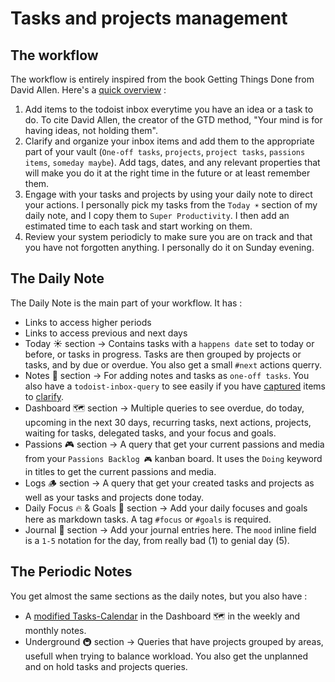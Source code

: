 # Tasks and projects management

## The workflow

The workflow is entirely inspired from the book Getting Things Done from David Allen. Here's a [quick overview](https://todoist.com/productivity-methods/getting-things-done) :

1. Add items to the todoist inbox everytime you have an idea or a task to do. To cite David Allen, the creator of the GTD method, "Your mind is for having ideas, not holding them".
2. Clarify and organize your inbox items and add them to the appropriate part of your vault (`One-off tasks`, `projects`, `project tasks`, `passions items`, `someday maybe`). Add tags, dates, and any relevant properties that will make you do it at the right time in the future or at least remember them.
3. Engage with your tasks and projects by using your daily note to direct your actions. I personally pick my tasks from the `Today ☀️` section of my daily note, and I copy them to `Super Productivity`. I then add an estimated time to each task and start working on them.
4. Review your system periodicly to make sure you are on track and that you have not forgotten anything. I personally do it on Sunday evening.

## The Daily Note

The Daily Note is the main part of your workflow. It has :

- Links to access higher periods
- Links to access previous and next days
- Today ☀️ section -> Contains tasks with a `happens date` set to today or before, or tasks in progress. Tasks are then grouped by projects or tasks, and by due or overdue. You also get a small `#next` actions querry.
- Notes 📝 section -> For adding notes and tasks as `one-off tasks`. You also have a `todoist-inbox-query` to see easily if you have [captured](https://todoist.com/productivity-methods/getting-things-done#capture) items to [clarify](https://todoist.com/productivity-methods/getting-things-done#clarify).
- Dashboard 🗺️ section -> Multiple queries to see overdue, do today, upcoming in the next 30 days, recurring tasks, next actions, projects,  waiting for tasks, delegated tasks, and your focus and goals.
- Passions 🎮 section -> A query that get your current passions and media from your `Passions Backlog 🎮` kanban board. It uses the `Doing` keyword in titles to get the current passions and media.
- Logs 🪵 section -> A query that get your created tasks and projects as well as your tasks and projects done today.
- Daily Focus 🔥 & Goals 🎯 section -> Add your daily focuses and goals here as markdown tasks. A tag `#focus` or `#goals` is required.
- Journal 📓 section -> Add your journal entries here. The `mood` inline field is a `1-5` notation for the day, from really bad (1) to genial day (5).

## The Periodic Notes

You get almost the same sections as the daily notes, but you also have :

- A [modified Tasks-Calendar](https://github.com/mathisgauthey/Obsidian-Tasks-Calendar) in the Dashboard 🗺️ in the weekly and monthly notes.
- Underground 🚇 section -> Queries that have projects grouped by areas, usefull when trying to balance workload. You also get the unplanned and on hold tasks and projects queries.

